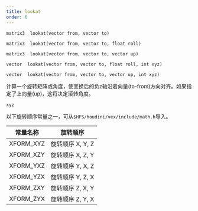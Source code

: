 ```yaml
---
title: lookat
order: 6
---
```

`matrix3  lookat(vector from, vector to)`

`matrix3  lookat(vector from, vector to, float roll)`

`matrix3  lookat(vector from, vector to, vector up)`

`vector  lookat(vector from, vector to, float roll, int xyz)`

`vector  lookat(vector from, vector to, vector up, int xyz)`

计算一个旋转矩阵或角度，使变换后的负z轴沿着向量(to-from)方向对齐。如果指定了上向量(up)，这将决定滚转角度。

`xyz`

以下旋转顺序常量之一，可从`$HFS/houdini/vex/include/math.h`导入。

| 常量名称 | 旋转顺序 |
| --- | --- |
| XFORM_XYZ | 旋转顺序 X, Y, Z |
| XFORM_XZY | 旋转顺序 X, Z, Y |
| XFORM_YXZ | 旋转顺序 Y, X, Z |
| XFORM_YZX | 旋转顺序 Y, Z, X |
| XFORM_ZXY | 旋转顺序 Z, X, Y |
| XFORM_ZYX | 旋转顺序 Z, Y, X |